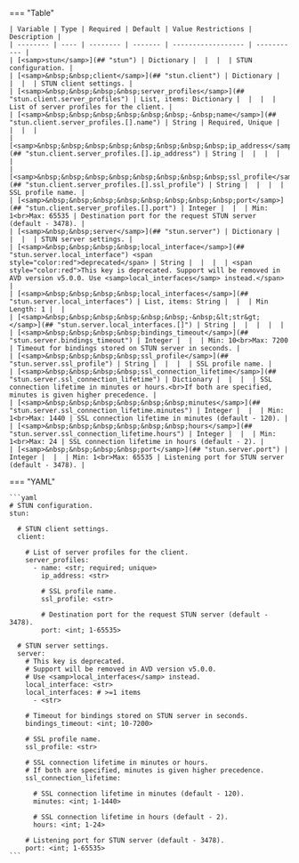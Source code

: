 <!--
  ~ Copyright (c) 2023 Arista Networks, Inc.
  ~ Use of this source code is governed by the Apache License 2.0
  ~ that can be found in the LICENSE file.
  -->
=== "Table"

    | Variable | Type | Required | Default | Value Restrictions | Description |
    | -------- | ---- | -------- | ------- | ------------------ | ----------- |
    | [<samp>stun</samp>](## "stun") | Dictionary |  |  |  | STUN configuration. |
    | [<samp>&nbsp;&nbsp;client</samp>](## "stun.client") | Dictionary |  |  |  | STUN client settings. |
    | [<samp>&nbsp;&nbsp;&nbsp;&nbsp;server_profiles</samp>](## "stun.client.server_profiles") | List, items: Dictionary |  |  |  | List of server profiles for the client. |
    | [<samp>&nbsp;&nbsp;&nbsp;&nbsp;&nbsp;&nbsp;-&nbsp;name</samp>](## "stun.client.server_profiles.[].name") | String | Required, Unique |  |  |  |
    | [<samp>&nbsp;&nbsp;&nbsp;&nbsp;&nbsp;&nbsp;&nbsp;&nbsp;ip_address</samp>](## "stun.client.server_profiles.[].ip_address") | String |  |  |  |  |
    | [<samp>&nbsp;&nbsp;&nbsp;&nbsp;&nbsp;&nbsp;&nbsp;&nbsp;ssl_profile</samp>](## "stun.client.server_profiles.[].ssl_profile") | String |  |  |  | SSL profile name. |
    | [<samp>&nbsp;&nbsp;&nbsp;&nbsp;&nbsp;&nbsp;&nbsp;&nbsp;port</samp>](## "stun.client.server_profiles.[].port") | Integer |  |  | Min: 1<br>Max: 65535 | Destination port for the request STUN server (default - 3478). |
    | [<samp>&nbsp;&nbsp;server</samp>](## "stun.server") | Dictionary |  |  |  | STUN server settings. |
    | [<samp>&nbsp;&nbsp;&nbsp;&nbsp;local_interface</samp>](## "stun.server.local_interface") <span style="color:red">deprecated</span> | String |  |  |  | <span style="color:red">This key is deprecated. Support will be removed in AVD version v5.0.0. Use <samp>local_interfaces</samp> instead.</span> |
    | [<samp>&nbsp;&nbsp;&nbsp;&nbsp;local_interfaces</samp>](## "stun.server.local_interfaces") | List, items: String |  |  | Min Length: 1 |  |
    | [<samp>&nbsp;&nbsp;&nbsp;&nbsp;&nbsp;&nbsp;-&nbsp;&lt;str&gt;</samp>](## "stun.server.local_interfaces.[]") | String |  |  |  |  |
    | [<samp>&nbsp;&nbsp;&nbsp;&nbsp;bindings_timeout</samp>](## "stun.server.bindings_timeout") | Integer |  |  | Min: 10<br>Max: 7200 | Timeout for bindings stored on STUN server in seconds. |
    | [<samp>&nbsp;&nbsp;&nbsp;&nbsp;ssl_profile</samp>](## "stun.server.ssl_profile") | String |  |  |  | SSL profile name. |
    | [<samp>&nbsp;&nbsp;&nbsp;&nbsp;ssl_connection_lifetime</samp>](## "stun.server.ssl_connection_lifetime") | Dictionary |  |  |  | SSL connection lifetime in minutes or hours.<br>If both are specified, minutes is given higher precedence. |
    | [<samp>&nbsp;&nbsp;&nbsp;&nbsp;&nbsp;&nbsp;minutes</samp>](## "stun.server.ssl_connection_lifetime.minutes") | Integer |  |  | Min: 1<br>Max: 1440 | SSL connection lifetime in minutes (default - 120). |
    | [<samp>&nbsp;&nbsp;&nbsp;&nbsp;&nbsp;&nbsp;hours</samp>](## "stun.server.ssl_connection_lifetime.hours") | Integer |  |  | Min: 1<br>Max: 24 | SSL connection lifetime in hours (default - 2). |
    | [<samp>&nbsp;&nbsp;&nbsp;&nbsp;port</samp>](## "stun.server.port") | Integer |  |  | Min: 1<br>Max: 65535 | Listening port for STUN server (default - 3478). |

=== "YAML"

    ```yaml
    # STUN configuration.
    stun:

      # STUN client settings.
      client:

        # List of server profiles for the client.
        server_profiles:
          - name: <str; required; unique>
            ip_address: <str>

            # SSL profile name.
            ssl_profile: <str>

            # Destination port for the request STUN server (default - 3478).
            port: <int; 1-65535>

      # STUN server settings.
      server:
        # This key is deprecated.
        # Support will be removed in AVD version v5.0.0.
        # Use <samp>local_interfaces</samp> instead.
        local_interface: <str>
        local_interfaces: # >=1 items
          - <str>

        # Timeout for bindings stored on STUN server in seconds.
        bindings_timeout: <int; 10-7200>

        # SSL profile name.
        ssl_profile: <str>

        # SSL connection lifetime in minutes or hours.
        # If both are specified, minutes is given higher precedence.
        ssl_connection_lifetime:

          # SSL connection lifetime in minutes (default - 120).
          minutes: <int; 1-1440>

          # SSL connection lifetime in hours (default - 2).
          hours: <int; 1-24>

        # Listening port for STUN server (default - 3478).
        port: <int; 1-65535>
    ```
